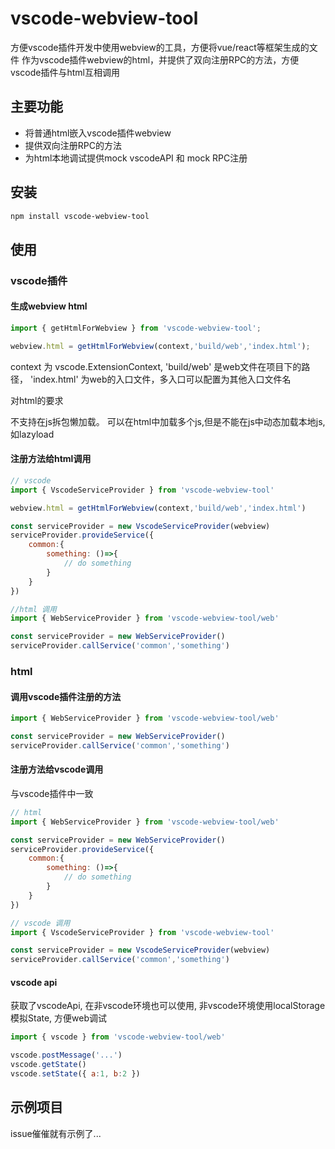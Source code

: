 # vscode-webview-tool

方便vscode插件开发中使用webview的工具，方便将vue/react等框架生成的文件
作为vscode插件webview的html，并提供了双向注册RPC的方法，方便vscode插件与html互相调用

## 主要功能

* 将普通html嵌入vscode插件webview
* 提供双向注册RPC的方法
* 为html本地调试提供mock vscodeAPI 和 mock RPC注册

## 安装

``` bash
npm install vscode-webview-tool
```

## 使用

### vscode插件

#### 生成webview html

``` js
import { getHtmlForWebview } from 'vscode-webview-tool';

webview.html = getHtmlForWebview(context,'build/web','index.html');
```

context 为 vscode.ExtensionContext, 'build/web' 是web文件在项目下的路径，
'index.html' 为web的入口文件，多入口可以配置为其他入口文件名

对html的要求

不支持在js拆包懒加载。 可以在html中加载多个js,但是不能在js中动态加载本地js, 如lazyload


#### 注册方法给html调用

``` js
// vscode
import { VscodeServiceProvider } from 'vscode-webview-tool'

webview.html = getHtmlForWebview(context,'build/web','index.html')

const serviceProvider = new VscodeServiceProvider(webview)
serviceProvider.provideService({
    common:{
        something: ()=>{
            // do something
        }
    }
})

//html 调用
import { WebServiceProvider } from 'vscode-webview-tool/web'

const serviceProvider = new WebServiceProvider()
serviceProvider.callService('common','something')
```

### html

#### 调用vscode插件注册的方法

``` js
import { WebServiceProvider } from 'vscode-webview-tool/web'

const serviceProvider = new WebServiceProvider()
serviceProvider.callService('common','something')
```

#### 注册方法给vscode调用

与vscode插件中一致

``` js
// html
import { WebServiceProvider } from 'vscode-webview-tool/web'

const serviceProvider = new WebServiceProvider()
serviceProvider.provideService({
    common:{
        something: ()=>{
            // do something
        }
    }
})

// vscode 调用
import { VscodeServiceProvider } from 'vscode-webview-tool'

const serviceProvider = new VscodeServiceProvider(webview)
serviceProvider.callService('common','something')
```

#### vscode api

获取了vscodeApi, 在非vscode环境也可以使用, 非vscode环境使用localStorage模拟State, 方便web调试

``` js
import { vscode } from 'vscode-webview-tool/web'

vscode.postMessage('...')
vscode.getState()
vscode.setState({ a:1, b:2 })
```

## 示例项目

issue催催就有示例了...